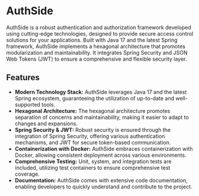 # AuthSide

AuthSide is a robust authentication and authorization framework developed using cutting-edge technologies, designed to provide secure access control solutions for your applications. Built with Java 17 and the latest Spring framework, AuthSide implements a hexagonal architecture that promotes modularization and maintainability. It integrates Spring Security and JSON Web Tokens (JWT) to ensure a comprehensive and flexible security layer.

## Features

- **Modern Technology Stack:** AuthSide leverages Java 17 and the latest Spring ecosystem, guaranteeing the utilization of up-to-date and well-supported tools.
- **Hexagonal Architecture:** The hexagonal architecture promotes separation of concerns and maintainability, making it easier to adapt to changes and expansions.
- **Spring Security & JWT:** Robust security is ensured through the integration of Spring Security, offering various authentication mechanisms, and JWT for secure token-based communication.
- **Containerization with Docker:** AuthSide embraces containerization with Docker, allowing consistent deployment across various environments.
- **Comprehensive Testing:** Unit, system, and integration tests are included, utilizing test containers to ensure comprehensive test coverage.
- **Documentation:** AuthSide comes with extensive code documentation, enabling developers to quickly understand and contribute to the project.
